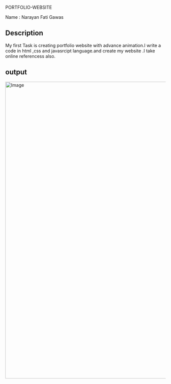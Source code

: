 PORTFOLIO-WEBSITE

Name : Narayan Fati Gawas

## Description ##
My first Task is creating portfolio website with advance animation.I write a code in html ,css and javasrcipt language.and create my website .I take online referencess also.

## output ##

<img width="935" alt="Image" src="https://github.com/user-attachments/assets/f8d43520-ef83-4201-8f7e-4684e423e6b2" />
